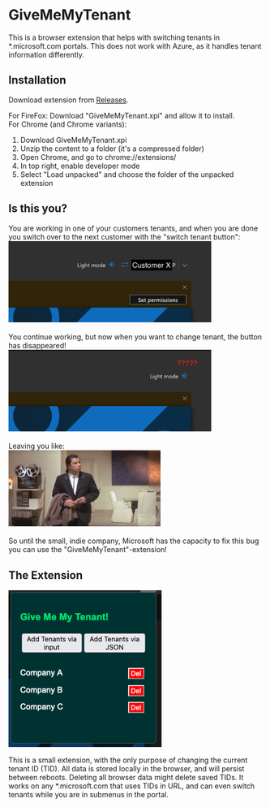 # GiveMeMyTenant
 This is a browser extension that helps with switching tenants in *.microsoft.com portals. This does not work with Azure, as it handles tenant information differently.

## Installation
 Download extension from [Releases](https://github.com/aleksb93/GiveMeMyTenant/releases). 

 For FireFox: Download "GiveMeMyTenant.xpi" and allow it to install. \
 For Chrome (and Chrome variants):
 1. Download GiveMeMyTenant.xpi
 2. Unzip the content to a folder (it's a compressed folder)
 3. Open Chrome, and go to chrome://extensions/
 4. In top right, enable developer mode
 5. Select "Load unpacked" and choose the folder of the unpacked extension

 ## Is this you?
 You are working in one of your customers tenants, and when you are done you switch over to the next customer with the "switch tenant button": \
 <img src="./images/microsoft_switch_button.png" alt="Microsoft Switch button" width="400" />
\
\
 You continue working, but now when you want to change tenant, the button has disappeared! \
 <img src="./images/where_button.png" alt="Where button" width="400" />
\
\
Leaving you like: \
<img src="./images/confused.gif" alt="Where is it??" width="300" />
\
\
 So until the small, indie company, Microsoft has the capacity to fix this bug you can use the "GiveMeMyTenant"-extension!

 ## The Extension
 <img src="./images/GiveMeMyTenant.png" alt="GiveMeMyTenant img" />

 This is a small extension, with the only purpose of changing the current tenant ID (TID).
 All data is stored locally in the browser, and will persist between reboots. Deleting all browser data might delete saved TIDs.
 It works on any *.microsoft.com that uses TIDs in URL, and can even switch tenants while you are in submenus in the portal.